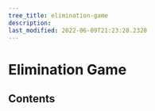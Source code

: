 ```yaml
---
tree_title: elimination-game
description: 
last_modified: 2022-06-09T21:23:28.2328
---
```


# Elimination Game

## Contents
